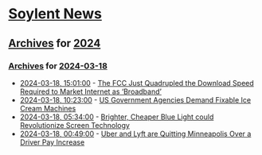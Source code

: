 # [Soylent News](../../../README.md)

## [Archives](../../index.md) for [2024](../index.md)

### [Archives](../../index.md) for [2024-03-18](index.md)

* [2024-03-18, 15:01:00](https://soylentnews.org/article.pl?sid=24/03/17/1857237&from=rss) - [The FCC Just Quadrupled the Download Speed Required to Market Internet as ‘Broadband’](https://soylentnews.org/article.pl?sid=24/03/17/1857237&from=rss)
* [2024-03-18, 10:23:00](https://soylentnews.org/article.pl?sid=24/03/17/1856202&from=rss) - [US Government Agencies Demand Fixable Ice Cream Machines](https://soylentnews.org/article.pl?sid=24/03/17/1856202&from=rss)
* [2024-03-18, 05:34:00](https://soylentnews.org/article.pl?sid=24/03/17/1847256&from=rss) - [Brighter, Cheaper Blue Light could Revolutionize Screen Technology](https://soylentnews.org/article.pl?sid=24/03/17/1847256&from=rss)
* [2024-03-18, 00:49:00](https://soylentnews.org/article.pl?sid=24/03/17/1841241&from=rss) - [Uber and Lyft are Quitting Minneapolis Over a Driver Pay Increase](https://soylentnews.org/article.pl?sid=24/03/17/1841241&from=rss)
